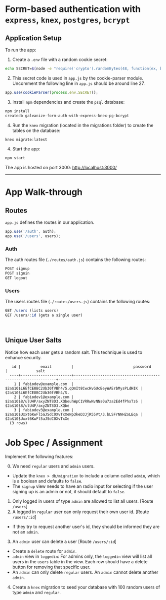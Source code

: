 # Form-based authentication with `express`, `knex`, `postgres`, `bcrypt`

Application Setup
--

To run the app:

1. Create a `.env` file with a random cookie secret:

```sh
echo SECRET=$(node -e "require('crypto').randomBytes(48, function(ex, buf) { console.log(buf.toString('hex')) });") >> .env
```

2. This secret code is used in `app.js` by the cookie-parser module. Uncomment the following line in `app.js` should be around line 27.

```js
app.use(cookieParser(process.env.SECRET));
```

3. Install `npm` dependencies and create the `psql` database:

```sh
npm install
createdb galvanize-form-auth-with-express-knex-pg-bcrypt
```

4. Run the `knex` migration (located in the migrations folder) to create the tables on the database:

```sh
knex migrate:latest
```

4. Start the app:

```sh
npm start
```

The app is hosted on port 3000: [http://localhost:3000/](http://localhost:3000/)

<hr>

# App Walk-through

## Routes

`app.js` defines the routes in our application.

```js
app.use('/auth', auth);
app.use('/users', users);
```

### Auth

The auth routes file (`./routes/auth.js`) contains the following routes:

```js
POST signup
POST signin
GET logout
```

### Users

The users routes file (`./routes/users.js`) contains the following routes:

```js
GET /users (lists users)
GET /users/:id (gets a single user)
```

<br>

## Unique User Salts
Notice how each user gets a random salt. This technique is used to enhance security.

```table
   id |         email         |                           password                           |             salt
  ----+-----------------------+--------------------------------------------------------------+-------------------------------
    1 | fabiodev@example.com  | $2a$10$L6EfCE8BC2Ub30fVBh4/S.qQmIt8CwcHvGUcEeyWAErbMysPLdHIK | $2a$10$L6EfCE8BC2Ub30fVBh4/S.
    2 | fabiodev1@example.com | $2a$10$8/ulU4P/axyZNT8D3.XQbeuhWpC1VRRwNvNNs0u7za2Ed4fPhxTz6 | $2a$10$8/ulU4P/axyZNT8D3.XQbe
    3 | fabiodev3@example.com | $2a$10$Uxxt6KwFl5aJSdC0XvTxXeNp3keD3JjR55Vt/3.bLSFrNNHZoLEqa | $2a$10$Uxxt6KwFl5aJSdC0XvTxXe
  (3 rows)
```

# Job Spec / Assignment
Implement the following features:

0. We need `regular` users and `admin` users.
  - Update the `knex > db/migration` to include a column called `admin`, which is a boolean and defaults to `false`.
  - The `signup` view needs to have an radio input for selecting if the user signing up is an admin or not, it should default to `false`.
1. Only logged in users of type `admin` are allowed to list all users. [Route `/users`]
2. A logged in `regular` user can only request their own user id. [Route `/users/:id`]
  - If they try to request another user's id, they should be informed they are not an `admin`.
3. An `admin` user can delete a user [Route `/users/:id`]
  - Create a `delete` route for `admin`.
  - `admin` view in `loggedin`: For admins only, the `loggedin` view will list all users in the `users` table in the view. Each row should have a delete button for removing that specific user.
  - An `admin` can only delete `regular` users. An `admin` cannot delete another `admin`.
4. Create a `knex` migration to seed your database with 100 random users of type `admin` and `regular`.
